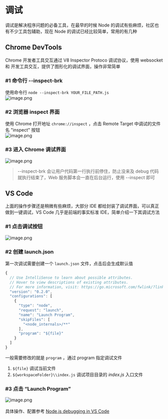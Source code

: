 # 调试

调试是解决程序问题的必备工具，在最早的时候 Node 的调试有些麻烦，社区也有不少工具包辅助，现在 Node 的调试已经比较简单，常用的有几种
<a name="Emawn"></a>
## Chrome DevTools
Chrome 开发者工具交互通过 V8 Inspector Protoco 调试协议，使用 websocket 和 开发工具交互，提供了图形化的调试界面，操作非常简单

<a name="KVyhm"></a>
### #1 命令行 --inspect-brk
使用命令行 `node --inspect-brk YOUR_FILE_PATH.js` <br />![image.png](https://cdn.nlark.com/yuque/0/2020/png/87727/1586680515768-b599804a-6c96-4bac-89bd-6afb505abd46.png#align=left&display=inline&height=84&margin=%5Bobject%20Object%5D&name=image.png&originHeight=168&originWidth=1134&size=160726&status=done&style=none&width=567)
<a name="p7fhC"></a>
### #2 浏览器 inspect 界面
使用 Chrome 打开地址 `chrome://inspect` ，点击 Remote Target 中调试的文件名 "inspect" 按钮<br />![image.png](https://cdn.nlark.com/yuque/0/2020/png/87727/1586680601501-10d3051d-e6c1-47d6-bbdd-5de4d264c844.png#align=left&display=inline&height=265&margin=%5Bobject%20Object%5D&name=image.png&originHeight=353&originWidth=656&size=96795&status=done&style=none&width=492)
<a name="16yrz"></a>
### #3 进入 Chrome 调试界面
![image.png](https://cdn.nlark.com/yuque/0/2020/png/87727/1586680657786-866049b1-04d1-4b7f-aee8-869bc0495542.png#align=left&display=inline&height=327&margin=%5Bobject%20Object%5D&name=image.png&originHeight=653&originWidth=1067&size=216041&status=done&style=none&width=534)
> --inspect-brk 会让用户代码第一行执行前停住，防止没来及 debug 代码就执行结束了，Web 服务脚本会一直在后台运行，使用 --inspect 即可

<a name="fBTcO"></a>
## VS Code
上面的操作步骤还是稍微有些麻烦，大部分 IDE 都给封装了调试界面，可以真正做到一键调试，VS Code 几乎是前端的事实标准 IDE，简单介绍一下其调试方法
<a name="amHcM"></a>
### #1 点击调试按钮
![image.png](https://cdn.nlark.com/yuque/0/2020/png/87727/1586681065944-7baba144-1445-49ce-9d7d-d7e4a7293f28.png#align=left&display=inline&height=356&margin=%5Bobject%20Object%5D&name=image.png&originHeight=768&originWidth=1372&size=236934&status=done&style=none&width=636)
<a name="9SKNl"></a>
### #2 创建 launch.json
第一次调试需要创建一个 `launch.json` 文件，点击后会生成默认值
```js
{
  // Use IntelliSense to learn about possible attributes.
  // Hover to view descriptions of existing attributes.
  // For more information, visit: https://go.microsoft.com/fwlink/?linkid=830387
  "version": "0.2.0",
  "configurations": [
    {
      "type": "node",
      "request": "launch",
      "name": "Launch Program",
      "skipFiles": [
        "<node_internals>/**"
      ],
      "program": "${file}"
    }
  ]
}
```
一般需要修改的就是 `program` ，通过 program 指定调试文件

1. `${file}` 调试当前文件
1. `${workspaceFolder}\\index.js` 调试项目目录的 _index.js_ 入口文件



<a name="gbRFq"></a>
### #3 点击 “Launch Program” 
![image.png](https://cdn.nlark.com/yuque/0/2020/png/87727/1586681381543-bb53c413-706d-42a2-a70f-046d0d14c628.png#align=left&display=inline&height=603&margin=%5Bobject%20Object%5D&name=image.png&originHeight=1206&originWidth=2018&size=536491&status=done&style=none&width=1009)<br />
<br />具体操作、配置参考 [Node.js debugging in VS Code](https://code.visualstudio.com/docs/nodejs/nodejs-debugging)

